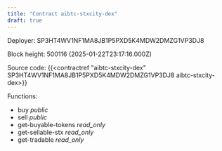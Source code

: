 ```yaml
---
title: "Contract aibtc-stxcity-dex"
draft: true
---
```

Deployer: SP3HT4WV1NF1MA8JB1P5PXD5K4MDW2DMZG1VP3DJ8


 



Block height: 500116 (2025-01-22T23:17:16.000Z)

Source code: {{<contractref "aibtc-stxcity-dex" SP3HT4WV1NF1MA8JB1P5PXD5K4MDW2DMZG1VP3DJ8 aibtc-stxcity-dex>}}

Functions:

* buy _public_
* sell _public_
* get-buyable-tokens _read_only_
* get-sellable-stx _read_only_
* get-tradable _read_only_

